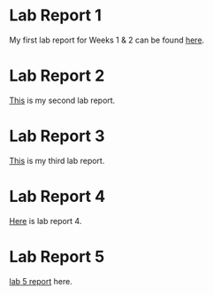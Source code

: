 # Lab Report 1
My first lab report for Weeks 1 & 2 can be found [here](https://tyler-culp.github.io/cse15l-lab-reports/lab-report-1-week-%202.html).


# Lab Report 2
[This](lab-report-2-week-4.md) is my second lab report.


# Lab Report 3
[This](lab-report-3-week-6.md) is my third lab report.

# Lab Report 4
[Here](lab-report-4-week-8.md) is lab report 4.

# Lab Report 5
[lab 5 report](lab-report-5-week-10.md) here.






